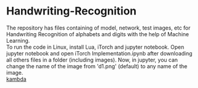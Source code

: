 # Handwriting-Recognition
The repository has files containing of model, network, test images, etc for Handwriting Recognition of alphabets and digits with the help of Machine Learning. <br />
To run the code in Linux, install Lua, iTorch and jupyter notebook. Open jupyter notebook and open iTorch Implementation.ipynb after downloading all others files in a folder (including images). Now, in jupyter, you can change the name of the image from 'd1.png' (default) to any name of the image. <br />
[kambda](https://www.google.co.in/)
